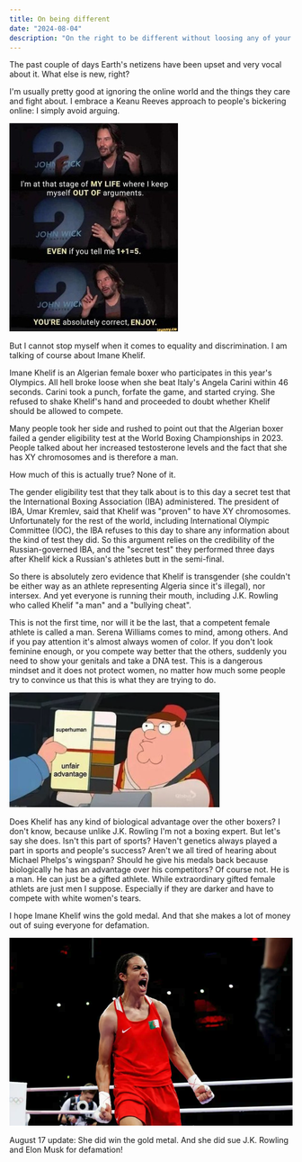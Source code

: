 ```yaml
---
title: On being different
date: "2024-08-04"
description: "On the right to be different without loosing any of your rights"
---
```


The past couple of days Earth's netizens have been upset and very vocal about it. What else is new, right?

I'm usually pretty good at ignoring the online world and the things they care and fight about. I embrace a Keanu Reeves approach to people's bickering online: I simply avoid arguing.

![Meme of Keanu Reeves saying that he is in a stage of his file where he avoids arguments no matter what people tell him](keanu.jpg)

But I cannot stop myself when it comes to equality and discrimination. I am talking of course about Imane Khelif.

Imane Khelif is an Algerian female boxer who participates in this year's Olympics. All hell broke loose when she beat Italy's Angela Carini within 46 seconds. Carini took a punch, forfate the game, and started crying. She refused to shake Khelif's hand and proceeded to doubt whether Khelif should be allowed to compete.

Many people took her side and rushed to point out that the Algerian boxer failed a gender eligibility test at the World Boxing Championships in 2023. People talked about her increased testosterone levels and the fact that she has XY chromosomes and is therefore a man.

How much of this is actually true? None of it.

The gender eligibility test that they talk about is to this day a secret test that the International Boxing Association (IBA) administered. The president of IBA, Umar Kremlev, said that Khelif was "proven" to have XY chromosomes. Unfortunately for the rest of the world, including International Olympic Committee (IOC), the IBA refuses to this day to share any information about the kind of test they did. So this argument relies on the credibility of the Russian-governed IBA, and the "secret test" they performed three days after Khelif kick a Russian's athletes butt in the semi-final.

So there is absolutely zero evidence that Khelif is transgender (she couldn't be either way as an athlete representing Algeria since it's illegal), nor intersex. And yet everyone is running their mouth, including J.K. Rowling who called Khelif "a man" and a "bullying cheat".

This is not the first time, nor will it be the last, that a competent female athlete is called a man. Serena Williams comes to mind, among others. And if you pay attention it's almost always women of color. If you don't look feminine enough, or you compete way better that the others, suddenly you need to show your genitals and take a DNA test. This is a dangerous mindset and it does not protect women, no matter how much some people try to convince us that this is what they are trying to do.

![Color test](color-test.png)

Does Khelif has any kind of biological advantage over the other boxers? I don't know, because unlike J.K. Rowling I'm not a boxing expert. But let's say she does. Isn't this part of sports? Haven't genetics always played a part in sports and people's success? Aren't we all tired of hearing about Michael Phelps's wingspan? Should he give his medals back because biologically he has an advantage over his competitors? Of course not. He is a man. He can just be a gifted athlete. While extraordinary gifted female athlets are just men I suppose. Especially if they are darker and have to compete with white women's tears.

I hope Imane Khelif wins the gold medal. And that she makes a lot of money out of suing everyone for defamation.

![Imane Khelif celebrating](khelif.png)

August 17 update: She did win the gold metal. And she did sue J.K. Rowling and Elon Musk for defamation!
